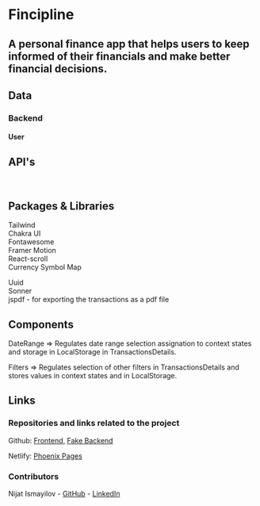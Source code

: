 # Fincipline

## A personal finance app that helps users to keep informed of their financials and make better financial decisions.

## Data

### Backend

#### User

## API's

<br>

## Packages & Libraries

Tailwind
<br/>
Chakra UI
<br/>
Fontawesome
<br/>
Framer Motion
<br/>
React-scroll
<br/>
Currency Symbol Map
<br/>

Uuid
<br/>
Sonner
<br/>
jspdf - for exporting the transactions as a pdf file
<br>

## Components

DateRange => Regulates date range selection assignation to context states and storage in LocalStorage in TransactionsDetails.

Filters => Regulates selection of other filters in TransactionsDetails and stores values in context states and in LocalStorage.

## Links

### Repositories and links related to the project

Github: [Frontend,](https://github.com/nijat21/phoenix_pages)
[Fake Backend](https://github.com/luigoncalves/json-server-backend)
<br/>

Netlify: [Phoenix Pages](https://phoenix-pages.netlify.app/)

### Contributors

Nijat Ismayilov - [GitHub](https://github.com/nijat21) - [LinkedIn](https://www.linkedin.com/in/nijat-ismayilov/)
